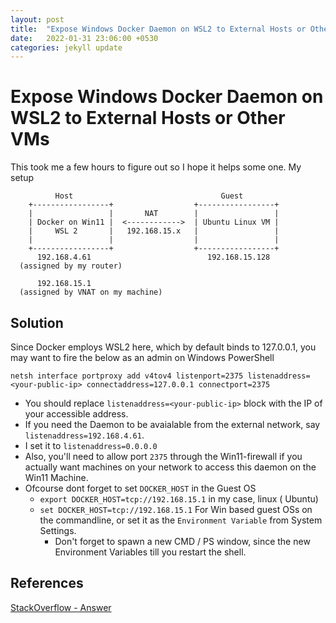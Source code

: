 ```yaml
---
layout: post
title:  "Expose Windows Docker Daemon on WSL2 to External Hosts or Other VMs"
date:   2022-01-31 23:06:00 +0530
categories: jekyll update
---
```


# Expose Windows Docker Daemon on WSL2 to External Hosts or Other VMs

This took me a few hours to figure out so I hope it helps some one.
My setup
```
          Host                                 Guest
    +-----------------+                  +-----------------+
    |                 |       NAT        |                 |
    | Docker on Win11 |  <------------>  | Ubuntu Linux VM |
    |     WSL 2       |   192.168.15.x   |                 |
    |                 |                  |                 |
    +-----------------+                  +-----------------+
      192.168.4.61                          192.168.15.128
  (assigned by my router)
      
      192.168.15.1
  (assigned by VNAT on my machine)

```

## Solution
Since Docker employs WSL2 here, which by default binds to 127.0.0.1,
you may want to fire the below as an admin on Windows PowerShell
```
netsh interface portproxy add v4tov4 listenport=2375 listenaddress=<your-public-ip> connectaddress=127.0.0.1 connectport=2375
```

* You should replace `listenaddress=<your-public-ip>` block with the IP of your accessible address.
* If you need the Daemon to be avaialable from the external network, say `listenaddress=192.168.4.61`.
* I set it to `listenaddress=0.0.0.0`
* Also, you'll need to allow port `2375` through the Win11-firewall if you actually want machines on your network to access this daemon on the Win11 Machine.
* Ofcourse dont forget to set `DOCKER_HOST` in the Guest OS
  * `export DOCKER_HOST=tcp://192.168.15.1` in my case, linux ( Ubuntu)
  * `set DOCKER_HOST=tcp://192.168.15.1` For Win based guest OSs on the commandline, or set it as the `Environment Variable` from System Settings.
    * Don't forget to spawn a new CMD / PS window, since the new Environment Variables till you restart the shell.

## References
[StackOverflow - Answer](https://stackoverflow.com/questions/60151451/how-to-expose-2375-from-docker-desktop-for-windows)